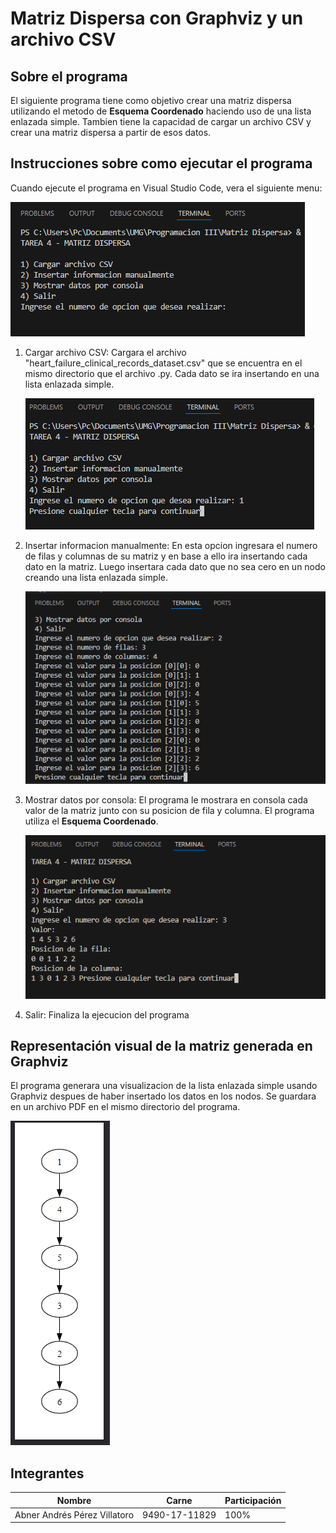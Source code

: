 # Matriz Dispersa con Graphviz y un archivo CSV

## Sobre el programa

El siguiente programa tiene como objetivo crear una matriz dispersa utilizando el metodo de **Esquema Coordenado** haciendo uso de una lista enlazada simple. Tambien tiene la capacidad de cargar un archivo CSV y crear una matriz dispersa a partir de esos datos.

## Instrucciones sobre como ejecutar el programa

Cuando ejecute el programa en Visual Studio Code, vera el siguiente menu: 

![alt text](https://github.com/AbnerPV99/Programacion-III/blob/main/Matriz%20Dispersa/imagenes/Menu.PNG)

1) Cargar archivo CSV: Cargara el archivo "heart_failure_clinical_records_dataset.csv" que se encuentra en el mismo directorio que el archivo .py. Cada dato se ira insertando en una lista enlazada simple.
   
   ![alt text](https://github.com/AbnerPV99/Programacion-III/blob/main/Matriz%20Dispersa/imagenes/Cargar%20csv.PNG)
   
2) Insertar informacion manualmente: En esta opcion ingresara el numero de filas y columnas de su matriz y en base a ello ira insertando cada dato en la matriz. Luego insertara cada dato que no sea cero en un nodo creando una lista enlazada simple.

   ![alt text](https://github.com/AbnerPV99/Programacion-III/blob/main/Matriz%20Dispersa/imagenes/Ingresar%20info%202.PNG)
   
3) Mostrar datos por consola: El programa le mostrara en consola cada valor de la matriz junto con su posicion de fila y columna. El programa utiliza el **Esquema Coordenado**.
   
   ![alt text](https://github.com/AbnerPV99/Programacion-III/blob/main/Matriz%20Dispersa/imagenes/Mostrar.PNG)
   
4) Salir: Finaliza la ejecucion del programa

## Representación visual de la matriz generada en Graphviz
El programa generara una visualizacion de la lista enlazada simple usando Graphviz despues de haber insertado los datos en los nodos. Se guardara en un archivo PDF en el mismo directorio del programa.
 
 ![alt text](https://github.com/AbnerPV99/Programacion-III/blob/main/Matriz%20Dispersa/imagenes/Grafo.PNG)
 
## Integrantes
| Nombre | Carne | Participación |
|---|---|---|
| Abner Andrés Pérez Villatoro | 9490-17-11829 | 100% |
